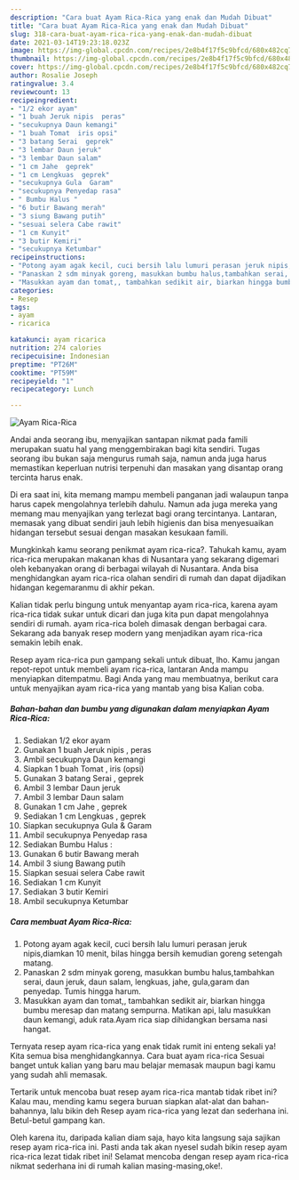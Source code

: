 ```yaml
---
description: "Cara buat Ayam Rica-Rica yang enak dan Mudah Dibuat"
title: "Cara buat Ayam Rica-Rica yang enak dan Mudah Dibuat"
slug: 318-cara-buat-ayam-rica-rica-yang-enak-dan-mudah-dibuat
date: 2021-03-14T19:23:18.023Z
image: https://img-global.cpcdn.com/recipes/2e8b4f17f5c9bfcd/680x482cq70/ayam-rica-rica-foto-resep-utama.jpg
thumbnail: https://img-global.cpcdn.com/recipes/2e8b4f17f5c9bfcd/680x482cq70/ayam-rica-rica-foto-resep-utama.jpg
cover: https://img-global.cpcdn.com/recipes/2e8b4f17f5c9bfcd/680x482cq70/ayam-rica-rica-foto-resep-utama.jpg
author: Rosalie Joseph
ratingvalue: 3.4
reviewcount: 13
recipeingredient:
- "1/2 ekor ayam"
- "1 buah Jeruk nipis  peras"
- "secukupnya Daun kemangi"
- "1 buah Tomat  iris opsi"
- "3 batang Serai  geprek"
- "3 lembar Daun jeruk"
- "3 lembar Daun salam"
- "1 cm Jahe  geprek"
- "1 cm Lengkuas  geprek"
- "secukupnya Gula  Garam"
- "secukupnya Penyedap rasa"
- " Bumbu Halus "
- "6 butir Bawang merah"
- "3 siung Bawang putih"
- "sesuai selera Cabe rawit"
- "1 cm Kunyit"
- "3 butir Kemiri"
- "secukupnya Ketumbar"
recipeinstructions:
- "Potong ayam agak kecil, cuci bersih lalu lumuri perasan jeruk nipis,diamkan 10 menit, bilas hingga bersih kemudian goreng setengah matang."
- "Panaskan 2 sdm minyak goreng, masukkan bumbu halus,tambahkan serai, daun jeruk, daun salam, lengkuas, jahe, gula,garam dan penyedap. Tumis hingga harum."
- "Masukkan ayam dan tomat,, tambahkan sedikit air, biarkan hingga bumbu meresap dan matang sempurna. Matikan api, lalu masukkan daun kemangi, aduk rata.Ayam rica siap dihidangkan bersama nasi hangat."
categories:
- Resep
tags:
- ayam
- ricarica

katakunci: ayam ricarica 
nutrition: 274 calories
recipecuisine: Indonesian
preptime: "PT26M"
cooktime: "PT59M"
recipeyield: "1"
recipecategory: Lunch

---
```



![Ayam Rica-Rica](https://img-global.cpcdn.com/recipes/2e8b4f17f5c9bfcd/680x482cq70/ayam-rica-rica-foto-resep-utama.jpg)

Andai anda seorang ibu, menyajikan santapan nikmat pada famili merupakan suatu hal yang menggembirakan bagi kita sendiri. Tugas seorang ibu bukan saja mengurus rumah saja, namun anda juga harus memastikan keperluan nutrisi terpenuhi dan masakan yang disantap orang tercinta harus enak.

Di era  saat ini, kita memang mampu membeli panganan jadi walaupun tanpa harus capek mengolahnya terlebih dahulu. Namun ada juga mereka yang memang mau menyajikan yang terlezat bagi orang tercintanya. Lantaran, memasak yang dibuat sendiri jauh lebih higienis dan bisa menyesuaikan hidangan tersebut sesuai dengan masakan kesukaan famili. 



Mungkinkah kamu seorang penikmat ayam rica-rica?. Tahukah kamu, ayam rica-rica merupakan makanan khas di Nusantara yang sekarang digemari oleh kebanyakan orang di berbagai wilayah di Nusantara. Anda bisa menghidangkan ayam rica-rica olahan sendiri di rumah dan dapat dijadikan hidangan kegemaranmu di akhir pekan.

Kalian tidak perlu bingung untuk menyantap ayam rica-rica, karena ayam rica-rica tidak sukar untuk dicari dan juga kita pun dapat mengolahnya sendiri di rumah. ayam rica-rica boleh dimasak dengan berbagai cara. Sekarang ada banyak resep modern yang menjadikan ayam rica-rica semakin lebih enak.

Resep ayam rica-rica pun gampang sekali untuk dibuat, lho. Kamu jangan repot-repot untuk membeli ayam rica-rica, lantaran Anda mampu menyiapkan ditempatmu. Bagi Anda yang mau membuatnya, berikut cara untuk menyajikan ayam rica-rica yang mantab yang bisa Kalian coba.

<!--inarticleads1-->

##### Bahan-bahan dan bumbu yang digunakan dalam menyiapkan Ayam Rica-Rica:

1. Sediakan 1/2 ekor ayam
1. Gunakan 1 buah Jeruk nipis , peras
1. Ambil secukupnya Daun kemangi
1. Siapkan 1 buah Tomat , iris (opsi)
1. Gunakan 3 batang Serai , geprek
1. Ambil 3 lembar Daun jeruk
1. Ambil 3 lembar Daun salam
1. Gunakan 1 cm Jahe , geprek
1. Sediakan 1 cm Lengkuas , geprek
1. Siapkan secukupnya Gula &amp; Garam
1. Ambil secukupnya Penyedap rasa
1. Sediakan  Bumbu Halus :
1. Gunakan 6 butir Bawang merah
1. Ambil 3 siung Bawang putih
1. Siapkan sesuai selera Cabe rawit
1. Sediakan 1 cm Kunyit
1. Sediakan 3 butir Kemiri
1. Ambil secukupnya Ketumbar




<!--inarticleads2-->

##### Cara membuat Ayam Rica-Rica:

1. Potong ayam agak kecil, cuci bersih lalu lumuri perasan jeruk nipis,diamkan 10 menit, bilas hingga bersih kemudian goreng setengah matang.
1. Panaskan 2 sdm minyak goreng, masukkan bumbu halus,tambahkan serai, daun jeruk, daun salam, lengkuas, jahe, gula,garam dan penyedap. Tumis hingga harum.
1. Masukkan ayam dan tomat,, tambahkan sedikit air, biarkan hingga bumbu meresap dan matang sempurna. Matikan api, lalu masukkan daun kemangi, aduk rata.Ayam rica siap dihidangkan bersama nasi hangat.




Ternyata resep ayam rica-rica yang enak tidak rumit ini enteng sekali ya! Kita semua bisa menghidangkannya. Cara buat ayam rica-rica Sesuai banget untuk kalian yang baru mau belajar memasak maupun bagi kamu yang sudah ahli memasak.

Tertarik untuk mencoba buat resep ayam rica-rica mantab tidak ribet ini? Kalau mau, mending kamu segera buruan siapkan alat-alat dan bahan-bahannya, lalu bikin deh Resep ayam rica-rica yang lezat dan sederhana ini. Betul-betul gampang kan. 

Oleh karena itu, daripada kalian diam saja, hayo kita langsung saja sajikan resep ayam rica-rica ini. Pasti anda tak akan nyesel sudah bikin resep ayam rica-rica lezat tidak ribet ini! Selamat mencoba dengan resep ayam rica-rica nikmat sederhana ini di rumah kalian masing-masing,oke!.

